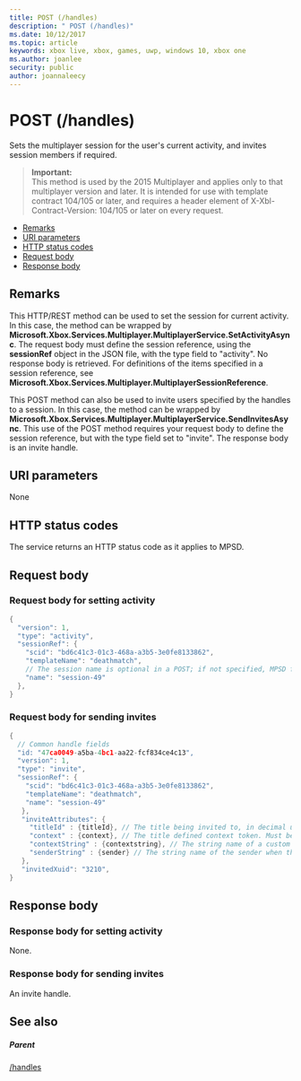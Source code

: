 ```yaml
---
title: POST (/handles)
description: " POST (/handles)"
ms.date: 10/12/2017
ms.topic: article
keywords: xbox live, xbox, games, uwp, windows 10, xbox one
ms.author: joanlee
security: public
author: joannaleecy
---
```


# POST (/handles)
Sets the multiplayer session for the user's current activity, and invites session members if required.

> **Important:**  
> This method is used by the 2015 Multiplayer and applies only to that multiplayer version and later. It is intended for use with template contract 104/105 or later, and requires a header element of X-Xbl-Contract-Version: 104/105 or later on every request.

  * [Remarks](#ID4ET)
  * [URI parameters](#ID4EHB)
  * [HTTP status codes](#ID4EPB)
  * [Request body](#ID4EVB)
  * [Response body](#ID4EJC)

<a id="ID4ET"></a>


## Remarks

This HTTP/REST method can be used to set the session for current activity. In this case, the method can be wrapped by **Microsoft.Xbox.Services.Multiplayer.MultiplayerService.SetActivityAsync**. The request body must define the session reference, using the **sessionRef** object in the JSON file, with the type field to "activity". No response body is retrieved. For definitions of the items specified in a session reference, see **Microsoft.Xbox.Services.Multiplayer.MultiplayerSessionReference**.

This POST method can also be used to invite users specified by the handles to a session. In this case, the method can be wrapped by **Microsoft.Xbox.Services.Multiplayer.MultiplayerService.SendInvitesAsync**. This use of the POST method requires your request body to define the session reference, but with the type field set to "invite". The response body is an invite handle.

<a id="ID4EHB"></a>


## URI parameters

None

<a id="ID4EPB"></a>


## HTTP status codes
The service returns an HTTP status code as it applies to MPSD.  
<a id="ID4EVB"></a>


## Request body

<a id="ID4E1B"></a>


### Request body for setting activity


```cpp
{
  "version": 1,
  "type": "activity",
  "sessionRef": {
    "scid": "bd6c41c3-01c3-468a-a3b5-3e0fe8133862",
    "templateName": "deathmatch",
    // The session name is optional in a POST; if not specified, MPSD fills in a GUID.//
    "name": "session-49"
  },
}

```


<a id="ID4EBC"></a>


### Request body for sending invites


```cpp
{
  // Common handle fields
  "id: "47ca0049-a5ba-4bc1-aa22-fcf834ce4c13",
  "version": 1,
  "type": "invite",
  "sessionRef": {
    "scid": "bd6c41c3-01c3-468a-a3b5-3e0fe8133862",
    "templateName": "deathmatch",
    "name": "session-49"
   },
   "inviteAttributes": {
     "titleId" : {titleId}, // The title being invited to, in decimal uint32. This value is used to find the title name and/or image.
     "context" : {context}, // The title defined context token. Must be 256 characters or less when URI-encoded.
     "contextString" : {contextstring}, // The string name of a custom invite string to display in the invite notification.
     "senderString" : {sender} // The string name of the sender when the sender is a service.
   },
   "invitedXuid": "3210",
}

```


<a id="ID4EJC"></a>


## Response body

<a id="ID4EOC"></a>


### Response body for setting activity
None.  
<a id="ID4ESC"></a>


### Response body for sending invites
An invite handle.   
<a id="ID4EXC"></a>


## See also

<a id="ID4EZC"></a>


##### Parent

[/handles](uri-handles.md)